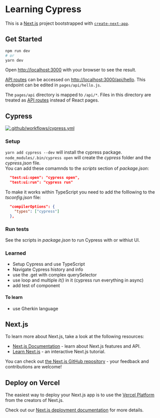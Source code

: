 # Learning Cypress

This is a [Next.js](https://nextjs.org/) project bootstrapped with [`create-next-app`](https://github.com/vercel/next.js/tree/canary/packages/create-next-app).

## Get Started

```bash
npm run dev
# or
yarn dev
```

Open [http://localhost:3000](http://localhost:3000) with your browser to see the result.

[API routes](https://nextjs.org/docs/api-routes/introduction) can be accessed on [http://localhost:3000/api/hello](http://localhost:3000/api/hello). This endpoint can be edited in `pages/api/hello.js`.

The `pages/api` directory is mapped to `/api/*`. Files in this directory are treated as [API routes](https://nextjs.org/docs/api-routes/introduction) instead of React pages.

## Cypress

[![.github/workflows/cypress.yml](https://github.com/alex-piccione/learning.Cypress/actions/workflows/cypress.yml/badge.svg)](https://github.com/alex-piccione/learning.Cypress/actions/workflows/cypress.yml)

### Setup

```yarn add cypress --dev``` will install the cypress package.  
```node_modules/.bin/cypress open``` will create the _cypress_ folder and the _cypress.json_ file.  
You can add these comamnds to the _scripts_ section of _package.json_:
```json
  "test:ui:open": "cypress open",
  "test:ui:run": "cypress run"
```
To make it works within TypeScript you need to add the folllowing to the _tsconfig.json_ file:  
```json
  "compilerOptions": {
    "types": ["cypress"]
  },
```

### Run tests

See the scripts in _package.json_ to run Cypress with or withiut UI.

### Learned
+ Setup Cypress and use TypeScript
+ Navigate Cypress history and info
+ use the .get with complex querySelector
+ use loop and multiple _it()_ in it (cypress run everything in async)
+ add test of component

#### To learn
- use Gherkin language

## Next.js

To learn more about Next.js, take a look at the following resources:

- [Next.js Documentation](https://nextjs.org/docs) - learn about Next.js features and API.
- [Learn Next.js](https://nextjs.org/learn) - an interactive Next.js tutorial.

You can check out [the Next.js GitHub repository](https://github.com/vercel/next.js/) - your feedback and contributions are welcome!

## Deploy on Vercel

The easiest way to deploy your Next.js app is to use the [Vercel Platform](https://vercel.com/new?utm_medium=default-template&filter=next.js&utm_source=create-next-app&utm_campaign=create-next-app-readme) from the creators of Next.js.

Check out our [Next.js deployment documentation](https://nextjs.org/docs/deployment) for more details.
